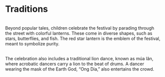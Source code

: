 # Traditions 
\
Beyond popular tales, children celebrate the festival by parading through the street with colorful lanterns. These come in diverse shapes, such as stars, butterflies, and fish. The red star lantern is the emblem of the festival, meant to symbolize purity.

\
The celebration also includes a traditional lion dance, known as múa lân, where acrobatic dancers carry a lion to the beat of drums. A dancer wearing the mask of the Earth God, “Ong Dia,” also entertains the crowd. 